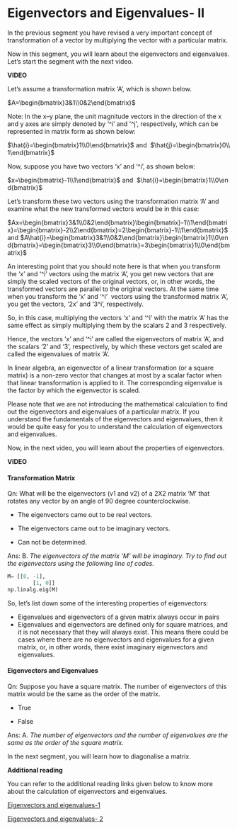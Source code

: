 # Eigenvectors and Eigenvalues- II

In the previous segment you have revised a very important concept of transformation of a vector by multiplying the vector with a particular matrix.

Now in this segment, you will learn about the eigenvectors and eigenvalues. Let’s start the segment with the next video.

**VIDEO**

Let’s assume a transformation matrix ‘A’, which is shown below.

$A=\begin{bmatrix}3&1\\0&2\end{bmatrix}$

Note: In the x–y plane, the unit magnitude vectors in the direction of the x and y axes are simply denoted by ‘^i’ and '^j', respectively, which can be represented in matrix form as shown below:

$\hat{i}=\begin{bmatrix}1\\0\end{bmatrix}$ and  $\hat{j}=\begin{bmatrix}0\\1\end{bmatrix}$

Now, suppose you have two vectors ‘x’ and ‘^i’, as shown below:

$x=\begin{bmatrix}-1\\1\end{bmatrix}$ and  $\hat{i}=\begin{bmatrix}1\\0\end{bmatrix}$

Let’s transform these two vectors using the transformation matrix ‘A’ and examine what the new transformed vectors would be in this case:

$Ax=\begin{bmatrix}3&1\\0&2\end{bmatrix}\begin{bmatrix}-1\\1\end{bmatrix}=\begin{bmatrix}-2\\2\end{bmatrix}=2\begin{bmatrix}-1\\1\end{bmatrix}$ and $A\hat{i}=\begin{bmatrix}3&1\\0&2\end{bmatrix}\begin{bmatrix}1\\0\end{bmatrix}=\begin{bmatrix}3\\0\end{bmatrix}=3\begin{bmatrix}1\\0\end{bmatrix}$

An interesting point that you should note here is that when you transform the ‘x’ and ‘^i’ vectors using the matrix ‘A’, you get new vectors that are simply the scaled vectors of the original vectors, or, in other words, the transformed vectors are parallel to the original vectors. At the same time when you transform the ‘x’ and ‘^i’  vectors using the transformed matrix ‘A’, you get the vectors, ‘2x’ and ‘3^i’, respectively. 

So, in this case, multiplying the vectors ‘x’ and ‘^i’ with the matrix ‘A’ has the same effect as simply multiplying them by the scalars 2 and 3 respectively.

Hence, the vectors ‘x’ and ‘^i’ are called the eigenvectors of matrix ‘A’, and the scalars ‘2’ and ‘3’, respectively, by which these vectors get scaled are called the eigenvalues of matrix ‘A’.

  
In linear algebra, an eigenvector of a linear transformation (or a square matrix) is a non-zero vector that changes at most by a scalar factor when that linear transformation is applied to it. The corresponding eigenvalue is the factor by which the eigenvector is scaled.

Please note that we are not introducing the mathematical calculation to find out the eigenvectors and eigenvalues of a particular matrix. If you understand the fundamentals of the eigenvectors and eigenvalues, then it would be quite easy for you to understand the calculation of eigenvectors and eigenvalues.

Now, in the next video, you will learn about the properties of eigenvectors.

**VIDEO**

#### Transformation Matrix

Qn: What will be the eigenvectors (v1 and v2) of a 2X2 matrix ‘M’ that rotates any vector by an angle of 90 degree counterclockwise.

- The eigenvectors came out to be real vectors.

- The eigenvectors came out to be imaginary vectors.

- Can not be determined.

Ans: B. *The eigenvectors of the matrix ‘M’ will be imaginary. Try to find out the eigenvectors using the following line of codes.*

```python
M= [[0, -1], 
        [1, 0]]
np.linalg.eig(M)
```

So, let’s list down some of the interesting properties of eigenvectors:

-   Eigenvalues and eigenvectors of a given matrix always occur in pairs
-   Eigenvalues and eigenvectors are defined only for square matrices, and it is not necessary that they will always exist. This means there could be cases where there are no eigenvectors and eigenvalues for a given matrix, or, in other words, there exist imaginary eigenvectors and eigenvalues.

#### Eigenvectors and Eigenvalues

Qn: Suppose you have a square matrix. The number of eigenvectors of this matrix would be the same as the order of the matrix.

- True

- False

Ans: A. *The number of eigenvectors and the number of eigenvalues are the same as the order of the square matrix.*

In the next segment, you will learn how to diagonalise a matrix.

**Additional reading**

You can refer to the additional reading links given below to know more about the calculation of eigenvectors and eigenvalues.

[Eigenvectors and eigenvalues-1](https://www.youtube.com/watch?v=PFDu9oVAE-g)

[Eigenvectors and eigenvalues- 2](https://www.mathsisfun.com/algebra/eigenvalue.html)
